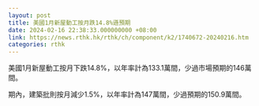 ```yaml
---
layout: post
title: 美國1月新屋動工按月跌14.8%遜預期
date: 2024-02-16 22:38:33.000000000 +08:00
link: https://news.rthk.hk/rthk/ch/component/k2/1740672-20240216.htm
categories: rthk
---
```


美國1月新屋動工按月下跌14.8%，以年率計為133.1萬間，少過市場預期的146萬間。

期內，建築批則按月減少1.5%，以年率計為147萬間，少過預期的150.9萬間。
